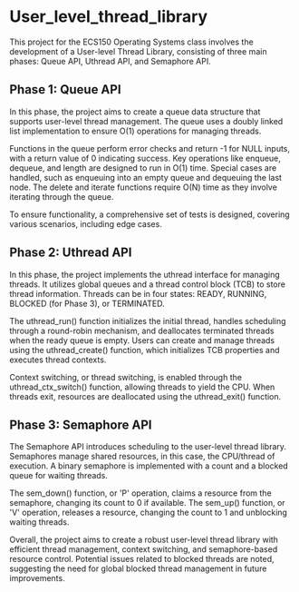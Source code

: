 # User_level_thread_library
This project for the ECS150 Operating Systems class involves the development of a User-level Thread Library, consisting of three main phases: Queue API, Uthread API, and Semaphore API.

## Phase 1: Queue API
In this phase, the project aims to create a queue data structure that supports user-level thread management. The queue uses a doubly linked list implementation to ensure O(1) operations for managing threads.

Functions in the queue perform error checks and return -1 for NULL inputs, with a return value of 0 indicating success. Key operations like enqueue, dequeue, and length are designed to run in O(1) time. Special cases are handled, such as enqueuing into an empty queue and dequeuing the last node. The delete and iterate functions require O(N) time as they involve iterating through the queue.

To ensure functionality, a comprehensive set of tests is designed, covering various scenarios, including edge cases.

## Phase 2: Uthread API
In this phase, the project implements the uthread interface for managing threads. It utilizes global queues and a thread control block (TCB) to store thread information. Threads can be in four states: READY, RUNNING, BLOCKED (for Phase 3), or TERMINATED.

The uthread_run() function initializes the initial thread, handles scheduling through a round-robin mechanism, and deallocates terminated threads when the ready queue is empty. Users can create and manage threads using the uthread_create() function, which initializes TCB properties and executes thread contexts.

Context switching, or thread switching, is enabled through the uthread_ctx_switch() function, allowing threads to yield the CPU. When threads exit, resources are deallocated using the uthread_exit() function.

## Phase 3: Semaphore API
The Semaphore API introduces scheduling to the user-level thread library. Semaphores manage shared resources, in this case, the CPU/thread of execution. A binary semaphore is implemented with a count and a blocked queue for waiting threads.

The sem_down() function, or 'P' operation, claims a resource from the semaphore, changing its count to 0 if available. The sem_up() function, or 'V' operation, releases a resource, changing the count to 1 and unblocking waiting threads.

Overall, the project aims to create a robust user-level thread library with efficient thread management, context switching, and semaphore-based resource control. Potential issues related to blocked threads are noted, suggesting the need for global blocked thread management in future improvements.

